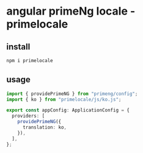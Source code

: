 # angular primeNg locale - primelocale

## install

```sh
npm i primelocale
```

## usage

```ts
import { providePrimeNG } from "primeng/config";
import { ko } from "primelocale/js/ko.js";

export const appConfig: ApplicationConfig = {
  providers: [
    providePrimeNG({
      translation: ko,
    }),
  ],
};
```
